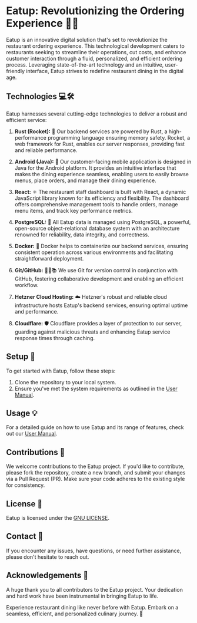 # Eatup: Revolutionizing the Ordering Experience 🎉📱

Eatup is an innovative digital solution that's set to revolutionize the restaurant ordering experience. This technological development caters to restaurants seeking to streamline their operations, cut costs, and enhance customer interaction through a fluid, personalized, and efficient ordering process. Leveraging state-of-the-art technology and an intuitive, user-friendly interface, Eatup strives to redefine restaurant dining in the digital age.

## Technologies 💻🛠️

Eatup harnesses several cutting-edge technologies to deliver a robust and efficient service:

1. **Rust (Rocket):** 🚀 Our backend services are powered by Rust, a high-performance programming language ensuring memory safety. Rocket, a web framework for Rust, enables our server responses, providing fast and reliable performance.

2. **Android (Java):** 📱 Our customer-facing mobile application is designed in Java for the Android platform. It provides an intuitive interface that makes the dining experience seamless, enabling users to easily browse menus, place orders, and manage their dining experience.

3. **React:** ⚛️ The restaurant staff dashboard is built with React, a dynamic JavaScript library known for its efficiency and flexibility. The dashboard offers comprehensive management tools to handle orders, manage menu items, and track key performance metrics.

4. **PostgreSQL:** 🐘 All Eatup data is managed using PostgreSQL, a powerful, open-source object-relational database system with an architecture renowned for reliability, data integrity, and correctness.

5. **Docker:** 🐳 Docker helps to containerize our backend services, ensuring consistent operation across various environments and facilitating straightforward deployment.

6. **Git/GitHub:** 👨‍💻📚 We use Git for version control in conjunction with GitHub, fostering collaborative development and enabling an efficient workflow.

7. **Hetzner Cloud Hosting:** ☁️ Hetzner's robust and reliable cloud infrastructure hosts Eatup's backend services, ensuring optimal uptime and performance.

8. **Cloudflare:** 🛡️ Cloudflare provides a layer of protection to our server, guarding against malicious threats and enhancing Eatup service response times through caching.

## Setup 🚀

To get started with Eatup, follow these steps:

1. Clone the repository to your local system.
2. Ensure you've met the system requirements as outlined in the [User Manual]((https://github.com/jkutkutOrg/EatUp/wiki/use_manual)).

## Usage 💡

For a detailed guide on how to use Eatup and its range of features, check out our [User Manual]((https://github.com/jkutkutOrg/EatUp/wiki/use_manual)).

## Contributions 🤝

We welcome contributions to the Eatup project. If you'd like to contribute, please fork the repository, create a new branch, and submit your changes via a Pull Request (PR). Make sure your code adheres to the existing style for consistency.

## License 📄

Eatup is licensed under the [GNU LICENSE](LICENSE).

## Contact 📧

If you encounter any issues, have questions, or need further assistance, please don't hesitate to reach out.

## Acknowledgements 🙏

A huge thank you to all contributors to the Eatup project. Your dedication and hard work have been instrumental in bringing Eatup to life.

Experience restaurant dining like never before with Eatup. Embark on a seamless, efficient, and personalized culinary journey. 🎉
